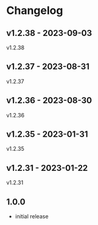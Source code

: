 # Changelog

## v1.2.38 - 2023-09-03

v1.2.38

## v1.2.37 - 2023-08-31

v1.2.37

## v1.2.36 - 2023-08-30

v1.2.36

## v1.2.35 - 2023-01-31

v1.2.35

## v1.2.31 - 2023-01-22

v1.2.31

## 1.0.0

- initial release
